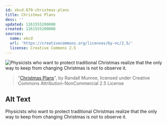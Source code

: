 ```yaml
---
id: xkcd.679-christmas-plans
title: Christmas Plans
desc: ''
updated: 1261555200000
created: 1261555200000
sources:
  name: xkcd
  url: 'https://creativecommons.org/licenses/by-nc/2.5/'
  license: Creative Commons 2.5
---
```

![Physicists who want to protect traditional Christmas realize that the only way to keep from changing Christmas is not to observe it.](https://imgs.xkcd.com/comics/christmas_plans.png)
> "[Christmas Plans](https://xkcd.com/679/)", by Randall Munroe, licensed under Creative Commons Attribution-NonCommercial 2.5 License

## Alt Text
Physicists who want to protect traditional Christmas realize that the only way to keep from changing Christmas is not to observe it.
